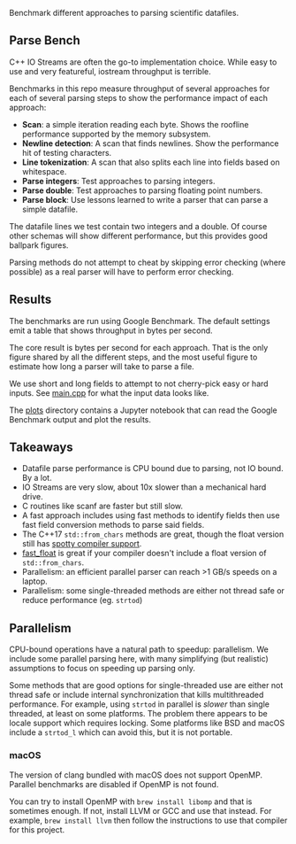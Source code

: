 Benchmark different approaches to parsing scientific datafiles.

## Parse Bench

C++ IO Streams are often the go-to implementation choice. While easy to use and very featureful, iostream throughput is terrible.

Benchmarks in this repo measure throughput of several approaches for each of several parsing steps to show the performance impact of each approach:
 * **Scan**: a simple iteration reading each byte. Shows the roofline performance supported by the memory subsystem.
 * **Newline detection**: A scan that finds newlines. Show the performance hit of testing characters.
 * **Line tokenization**: A scan that also splits each line into fields based on whitespace.
 * **Parse integers**: Test approaches to parsing integers.
 * **Parse double**: Test approaches to parsing floating point numbers.
 * **Parse block**: Use lessons learned to write a parser that can parse a simple datafile.

The datafile lines we test contain two integers and a double. Of course other schemas will show different performance, but this provides good ballpark figures.

Parsing methods do not attempt to cheat by skipping error checking (where possible) as a real parser will have to perform error checking.

## Results

The benchmarks are run using Google Benchmark. The default settings emit a table that shows throughput in bytes per second.

The core result is bytes per second for each approach. That is the only figure shared by all the different steps, and the most useful figure to estimate how long a parser will take to parse a file.

We use short and long fields to attempt to not cherry-pick easy or hard inputs. See [main.cpp](main.cpp) for what the input data looks like.

The [plots](plots) directory contains a Jupyter notebook that can read the Google Benchmark output and plot the results.

## Takeaways

* Datafile parse performance is CPU bound due to parsing, not IO bound. By a lot.
* IO Streams are very slow, about 10x slower than a mechanical hard drive.
* C routines like scanf are faster but still slow.
* A fast approach includes using fast methods to identify fields then use fast field conversion methods to parse said fields.
* The C++17 `std::from_chars` methods are great, though the float version still has [spotty compiler support](https://en.cppreference.com/w/cpp/compiler_support/17).
* [fast_float](https://github.com/fastfloat/fast_float) is great if your compiler doesn't include a float version of `std::from_chars`.
* Parallelism: an efficient parallel parser can reach >1 GB/s speeds on a laptop.
* Parallelism: some single-threaded methods are either not thread safe or reduce performance (eg. `strtod`)

## Parallelism

CPU-bound operations have a natural path to speedup: parallelism. We include some parallel parsing here, with many simplifying (but realistic) assumptions to focus on speeding up parsing only.

Some methods that are good options for single-threaded use are either not thread safe or include internal synchronization that kills multithreaded performance.
For example, using `strtod` in parallel is *slower* than single threaded, at least on some platforms. The problem there appears to be locale support which requires locking. Some platforms like BSD and macOS include a `strtod_l` which can avoid this, but it is not portable.

### macOS
The version of clang bundled with macOS does not support OpenMP. Parallel benchmarks are disabled if OpenMP is not found.

You can try to install OpenMP with `brew install libomp` and that is sometimes enough. If not, install LLVM or GCC and use that instead. For example, `brew install llvm` then follow the instructions to use that compiler for this project.

